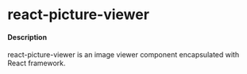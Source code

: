 # react-picture-viewer

#### Description
react-picture-viewer is an image viewer component encapsulated with React framework.

